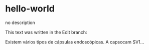 # hello-world
no description

This text was written in the Edit branch: 

Existem vários tipos de cápsulas endoscópicas. A capsocam SV1...

